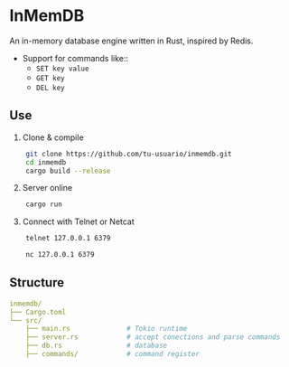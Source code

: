 # InMemDB
An in-memory database engine written in Rust, inspired by Redis.
- Support for commands like::
  - `SET key value`
  - `GET key`
  - `DEL key`

## Use
1. Clone & compile
```bash
    git clone https://github.com/tu-usuario/inmemdb.git
    cd inmemdb
    cargo build --release
```
2. Server online
```bash
    cargo run
```
3. Connect with Telnet or Netcat
```bash
    telnet 127.0.0.1 6379
```
```bash
    nc 127.0.0.1 6379
```
## Structure
```yaml
inmemdb/
├── Cargo.toml
└── src/
    ├── main.rs              # Tokio runtime
    ├── server.rs            # accept conections and parse commands
    ├── db.rs                # database
    ├── commands/            # command register
```